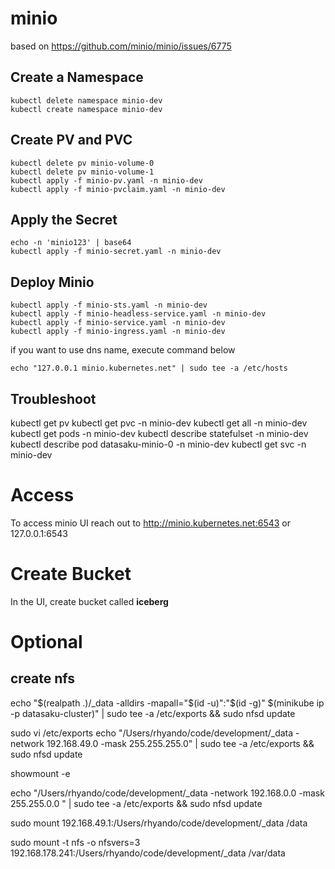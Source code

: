 # minio
based on https://github.com/minio/minio/issues/6775

## Create a Namespace
```
kubectl delete namespace minio-dev
kubectl create namespace minio-dev
```

## Create PV and PVC
```
kubectl delete pv minio-volume-0
kubectl delete pv minio-volume-1
kubectl apply -f minio-pv.yaml -n minio-dev
kubectl apply -f minio-pvclaim.yaml -n minio-dev
```

## Apply the Secret
```
echo -n 'minio123' | base64
kubectl apply -f minio-secret.yaml -n minio-dev
```

## Deploy Minio
```
kubectl apply -f minio-sts.yaml -n minio-dev
kubectl apply -f minio-headless-service.yaml -n minio-dev
kubectl apply -f minio-service.yaml -n minio-dev
kubectl apply -f minio-ingress.yaml -n minio-dev
```

if you want to use dns name, execute command below
```
echo "127.0.0.1 minio.kubernetes.net" | sudo tee -a /etc/hosts
```

## Troubleshoot
kubectl get pv
kubectl get pvc -n minio-dev
kubectl get all -n minio-dev
kubectl get pods -n minio-dev
kubectl describe statefulset -n minio-dev
kubectl describe pod datasaku-minio-0 -n minio-dev
kubectl get svc -n minio-dev

# Access

To access minio UI reach out to http://minio.kubernetes.net:6543 or 127.0.0.1:6543

# Create Bucket

In the UI, create bucket called **iceberg**


# Optional

## create nfs

echo "$(realpath .)/_data -alldirs -mapall="$(id -u)":"$(id -g)" $(minikube ip -p datasaku-cluster)"  | sudo tee -a /etc/exports && sudo nfsd update

sudo vi /etc/exports
echo "/Users/rhyando/code/development/_data -network 192.168.49.0 -mask 255.255.255.0" | sudo tee -a /etc/exports && sudo nfsd update

showmount -e

echo "/Users/rhyando/code/development/_data -network 192.168.0.0 -mask 255.255.0.0 " | sudo tee -a /etc/exports && sudo nfsd update

sudo mount 192.168.49.1:/Users/rhyando/code/development/_data /data

sudo mount -t nfs -o nfsvers=3 192.168.178.241:/Users/rhyando/code/development/_data /var/data